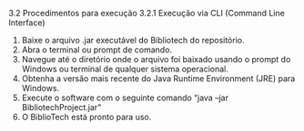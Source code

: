 3.2 Procedimentos para execução
3.2.1 Execução via CLI (Command Line Interface)
1.	Baixe o arquivo .jar executável do Bibliotech do repositório.
2.	Abra o terminal ou prompt de comando.
3.	Navegue até o diretório onde o arquivo foi baixado usando o prompt do Windows ou terminal de qualquer sistema operacional.
4.	Obtenha a versão mais recente do Java Runtime Environment (JRE) para Windows.
5.	Execute o software com o seguinte comando “java –jar BibliotechProject.jar” 
6.	O BiblioTech está pronto para uso.
